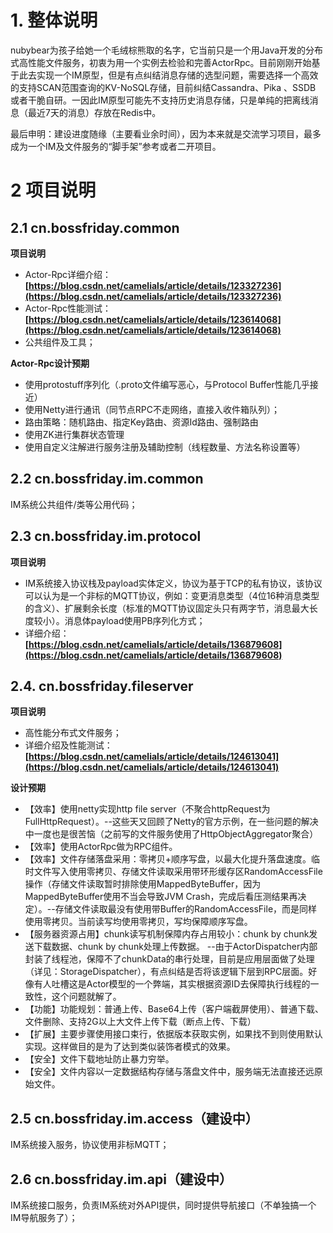 # 1. 整体说明

nubybear为孩子给她一个毛绒棕熊取的名字，它当前只是一个用Java开发的分布式高性能文件服务，初衷为用一个实例去检验和完善ActorRpc。目前刚刚开始基于此去实现一个IM原型，但是有点纠结消息存储的选型问题，需要选择一个高效的支持SCAN范围查询的KV-NoSQL存储，目前纠结Cassandra、Pika 、SSDB 或者干脆自研。一因此IM原型可能先不支持历史消息存储，只是单纯的把离线消息（最近7天的消息）存放在Redis中。

最后申明：建设进度随缘（主要看业余时间），因为本来就是交流学习项目，最多成为一个IM及文件服务的“脚手架”参考或者二开项目。

# 2 项目说明

## 2.1 cn.bossfriday.common

**项目说明**
* Actor-Rpc详细介绍：**[https://blog.csdn.net/camelials/article/details/123327236](https://blog.csdn.net/camelials/article/details/123327236)**
* Actor-Rpc性能测试：**[https://blog.csdn.net/camelials/article/details/123614068](https://blog.csdn.net/camelials/article/details/123614068)**
* 公共组件及工具；

**Actor-Rpc设计预期**
* 使用protostuff序列化（.proto文件编写恶心，与Protocol Buffer性能几乎接近）
* 使用Netty进行通讯（同节点RPC不走网络，直接入收件箱队列）；
* 路由策略：随机路由、指定Key路由、资源Id路由、强制路由
* 使用ZK进行集群状态管理
* 使用自定义注解进行服务注册及辅助控制（线程数量、方法名称设置等）

## 2.2 cn.bossfriday.im.common
IM系统公共组件/类等公用代码；

## 2.3 cn.bossfriday.im.protocol
**项目说明**
* IM系统接入协议栈及payload实体定义，协议为基于TCP的私有协议，该协议可以认为是一个非标的MQTT协议，例如：变更消息类型（4位16种消息类型的含义）、扩展剩余长度（标准的MQTT协议固定头只有两字节，消息最大长度较小）。消息体payload使用PB序列化方式；
* 详细介绍：**[https://blog.csdn.net/camelials/article/details/136879608](https://blog.csdn.net/camelials/article/details/136879608)**

## 2.4. cn.bossfriday.fileserver

**项目说明**
* 高性能分布式文件服务；
* 详细介绍及性能测试：**[https://blog.csdn.net/camelials/article/details/124613041](https://blog.csdn.net/camelials/article/details/124613041)**

**设计预期**
* 【效率】使用netty实现http file server（不聚合httpRequest为FullHttpRequest）。--这些天又回顾了Netty的官方示例，在一些问题的解决中一度也是很苦恼（之前写的文件服务使用了HttpObjectAggregator聚合）
* 【效率】使用ActorRpc做为RPC组件。
* 【效率】文件存储落盘采用：零拷贝+顺序写盘，以最大化提升落盘速度。临时文件写入使用零拷贝、存储文件读取采用带环形缓存区RandomAccessFile操作（存储文件读取暂时排除使用MappedByteBuffer，因为MappedByteBuffer使用不当会导致JVM Crash，完成后看压测结果再决定）。--存储文件读取最没有使用带Buffer的RandomAccessFile，而是同样使用零拷贝。当前读写均使用零拷贝，写均保障顺序写盘。
* 【服务器资源占用】chunk读写机制保障内存占用较小：chunk by chunk发送下载数据、chunk by chunk处理上传数据。 --由于ActorDispatcher内部封装了线程池，保障不了chunkData的串行处理，目前是应用层面做了处理（详见：StorageDispatcher），有点纠结是否将该逻辑下层到RPC层面。好像有人吐槽这是Actor模型的一个弊端，其实根据资源ID去保障执行线程的一致性，这个问题就解了。
* 【功能】功能规划：普通上传、Base64上传（客户端截屏使用）、普通下载、文件删除、支持2G以上大文件上传下载（断点上传、下载）
* 【扩展】主要步骤使用接口束行，依据版本获取实例，如果找不到则使用默认实现。这样做目的是为了达到类似装饰者模式的效果。
* 【安全】文件下载地址防止暴力穷举。
* 【安全】文件内容以一定数据结构存储与落盘文件中，服务端无法直接还远原始文件。

## 2.5 cn.bossfriday.im.access（建设中）
IM系统接入服务，协议使用非标MQTT；

## 2.6 cn.bossfriday.im.api（建设中）
IM系统接口服务，负责IM系统对外API提供，同时提供导航接口（不单独搞一个IM导航服务了）；
